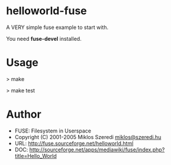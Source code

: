 helloworld-fuse
===============

A VERY simple fuse example to start with.

You need **fuse-devel** installed.

Usage
=====

\> make

\> make test

Author
======

* FUSE: Filesystem in Userspace
* Copyright (C) 2001-2005  Miklos Szeredi <miklos@szeredi.hu>
* URL: http://fuse.sourceforge.net/helloworld.html
* DOC: http://sourceforge.net/apps/mediawiki/fuse/index.php?title=Hello_World

